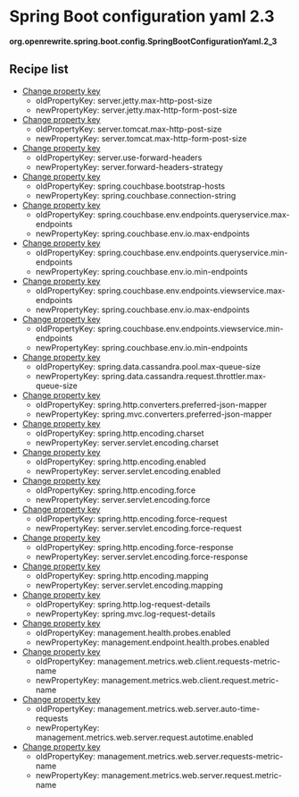 # Spring Boot configuration yaml 2.3

**org.openrewrite.spring.boot.config.SpringBootConfigurationYaml.2\_3**

## Recipe list

* [Change property key](../../../../yaml/changepropertykey.md)
  * oldPropertyKey: server.jetty.max-http-post-size
  * newPropertyKey: server.jetty.max-http-form-post-size
* [Change property key](../../../../yaml/changepropertykey.md)
  * oldPropertyKey: server.tomcat.max-http-post-size
  * newPropertyKey: server.tomcat.max-http-form-post-size
* [Change property key](../../../../yaml/changepropertykey.md)
  * oldPropertyKey: server.use-forward-headers
  * newPropertyKey: server.forward-headers-strategy
* [Change property key](../../../../yaml/changepropertykey.md)
  * oldPropertyKey: spring.couchbase.bootstrap-hosts
  * newPropertyKey: spring.couchbase.connection-string
* [Change property key](../../../../yaml/changepropertykey.md)
  * oldPropertyKey: spring.couchbase.env.endpoints.queryservice.max-endpoints
  * newPropertyKey: spring.couchbase.env.io.max-endpoints
* [Change property key](../../../../yaml/changepropertykey.md)
  * oldPropertyKey: spring.couchbase.env.endpoints.queryservice.min-endpoints
  * newPropertyKey: spring.couchbase.env.io.min-endpoints
* [Change property key](../../../../yaml/changepropertykey.md)
  * oldPropertyKey: spring.couchbase.env.endpoints.viewservice.max-endpoints
  * newPropertyKey: spring.couchbase.env.io.max-endpoints
* [Change property key](../../../../yaml/changepropertykey.md)
  * oldPropertyKey: spring.couchbase.env.endpoints.viewservice.min-endpoints
  * newPropertyKey: spring.couchbase.env.io.min-endpoints
* [Change property key](../../../../yaml/changepropertykey.md)
  * oldPropertyKey: spring.data.cassandra.pool.max-queue-size
  * newPropertyKey: spring.data.cassandra.request.throttler.max-queue-size
* [Change property key](../../../../yaml/changepropertykey.md)
  * oldPropertyKey: spring.http.converters.preferred-json-mapper
  * newPropertyKey: spring.mvc.converters.preferred-json-mapper
* [Change property key](../../../../yaml/changepropertykey.md)
  * oldPropertyKey: spring.http.encoding.charset
  * newPropertyKey: server.servlet.encoding.charset
* [Change property key](../../../../yaml/changepropertykey.md)
  * oldPropertyKey: spring.http.encoding.enabled
  * newPropertyKey: server.servlet.encoding.enabled
* [Change property key](../../../../yaml/changepropertykey.md)
  * oldPropertyKey: spring.http.encoding.force
  * newPropertyKey: server.servlet.encoding.force
* [Change property key](../../../../yaml/changepropertykey.md)
  * oldPropertyKey: spring.http.encoding.force-request
  * newPropertyKey: server.servlet.encoding.force-request
* [Change property key](../../../../yaml/changepropertykey.md)
  * oldPropertyKey: spring.http.encoding.force-response
  * newPropertyKey: server.servlet.encoding.force-response
* [Change property key](../../../../yaml/changepropertykey.md)
  * oldPropertyKey: spring.http.encoding.mapping
  * newPropertyKey: server.servlet.encoding.mapping
* [Change property key](../../../../yaml/changepropertykey.md)
  * oldPropertyKey: spring.http.log-request-details
  * newPropertyKey: spring.mvc.log-request-details
* [Change property key](../../../../yaml/changepropertykey.md)
  * oldPropertyKey: management.health.probes.enabled
  * newPropertyKey: management.endpoint.health.probes.enabled
* [Change property key](../../../../yaml/changepropertykey.md)
  * oldPropertyKey: management.metrics.web.client.requests-metric-name
  * newPropertyKey: management.metrics.web.client.request.metric-name
* [Change property key](../../../../yaml/changepropertykey.md)
  * oldPropertyKey: management.metrics.web.server.auto-time-requests
  * newPropertyKey: management.metrics.web.server.request.autotime.enabled
* [Change property key](../../../../yaml/changepropertykey.md)
  * oldPropertyKey: management.metrics.web.server.requests-metric-name
  * newPropertyKey: management.metrics.web.server.request.metric-name


